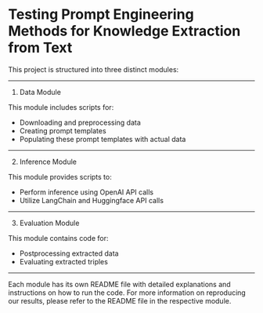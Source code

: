 Testing Prompt Engineering Methods for Knowledge Extraction from Text
=====================================================================

This project is structured into three distinct modules:

---------------
1. Data Module

This module includes scripts for:
- Downloading and preprocessing data
- Creating prompt templates
- Populating these prompt templates with actual data

---------------------
2. Inference Module
   
This module provides scripts to:
- Perform inference using OpenAI API calls
- Utilize LangChain and Huggingface API calls

---------------------
3. Evaluation Module

This module contains code for:
- Postprocessing extracted data
- Evaluating extracted triples
---------------------

Each module has its own README file with detailed explanations and instructions on how to run the code. For more information on reproducing our results, please refer to the README file in the respective module.
